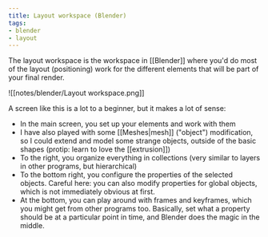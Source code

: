 ```yaml
---
title: Layout workspace (Blender)
tags:
- blender
- layout
---
```


The layout workspace is the workspace in [[Blender]] where you'd do most of the layout (positioning) work for the different elements that will be part of your final render.

![[notes/blender/Layout workspace.png]]

A screen like this is a lot to a beginner, but it makes a lot of sense:

- In the main screen, you set up your elements and work with them
- I have also played with some [[Meshes|mesh]] ("object") modification, so I could extend and model some strange objects, outside of the basic shapes (protip: learn to love the [[extrusion]])
- To the right, you organize everything in collections (very similar to layers in other programs, but hierarchical)
- To the bottom right, you configure the properties of the selected objects. Careful here: you can also modify properties for global objects, which is not immediately obvious at first.
- At the bottom, you can play around with frames and keyframes, which you might get from other programs too. Basically, set what a property should be at a particular point in time, and Blender does the magic in the middle.
